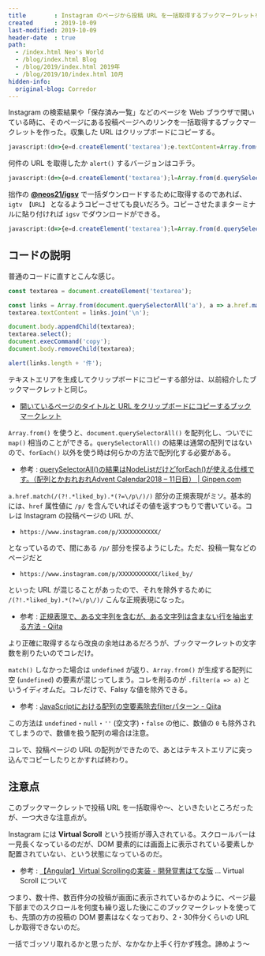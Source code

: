 ```yaml
---
title        : Instagram のページから投稿 URL を一括取得するブックマークレットを作った
created      : 2019-10-09
last-modified: 2019-10-09
header-date  : true
path:
  - /index.html Neo's World
  - /blog/index.html Blog
  - /blog/2019/index.html 2019年
  - /blog/2019/10/index.html 10月
hidden-info:
  original-blog: Corredor
---
```


Instagram の検索結果や「保存済み一覧」などのページを Web ブラウザで開いている時に、そのページにある投稿ページへのリンクを一括取得するブックマークレットを作った。収集した URL はクリップボードにコピーする。

```javascript
javascript:(d=>{e=d.createElement('textarea');e.textContent=Array.from(d.querySelectorAll('a'),a=>a.href.match(/(?!.*liked_by).*(?=\/p\/)/)&&a.href).filter(a=>a).join('\n');d.body.appendChild(e);e.select();d.execCommand('copy');d.body.removeChild(e)})(document);
```

何件の URL を取得したか `alert()` するバージョンはコチラ。

```javascript
javascript:(d=>{e=d.createElement('textarea');l=Array.from(d.querySelectorAll('a'),a=>a.href.match(/(?!.*liked_by).*(?=\/p\/)/)&&a.href).filter(a=>a);e.textContent=l.join('\n');d.body.appendChild(e);e.select();d.execCommand('copy');d.body.removeChild(e);alert(l.length+'件')})(document);
```

拙作の **[@neos21/igsv](https://github.com/Neos21/igsv)** で一括ダウンロードするために取得するのであれば、`igtv 【URL】` となるようコピーさせても良いだろう。コピーさせたままターミナルに貼り付ければ `igsv` でダウンロードができる。

```javascript
javascript:(d=>{e=d.createElement('textarea');l=Array.from(d.querySelectorAll('a'),a=>a.href.match(/(?!.*liked_by).*(?=\/p\/)/)&&'igsv '+a.href).filter(a=>a);e.textContent=l.join('\n')+'\n';d.body.appendChild(e);e.select();d.execCommand('copy');d.body.removeChild(e);alert(l.length+'件')})(document);
```

## コードの説明

普通のコードに直すとこんな感じ。

```javascript
const textarea = document.createElement('textarea');

const links = Array.from(document.querySelectorAll('a'), a => a.href.match(/(?!.*liked_by).*(?=\/p\/)/) && a.href).filter(a => a);
textarea.textContent = links.join('\n');

document.body.appendChild(textarea);
textarea.select();
document.execCommand('copy');
document.body.removeChild(textarea);

alert(links.length + '件');
```

テキストエリアを生成してクリップボードにコピーする部分は、以前紹介したブックマークレットと同じ。

- [開いているページのタイトルと URL をクリップボードにコピーするブックマークレット](/blog/2019/05/17-02.html)

`Array.from()` を使うと、`document.querySelectorAll()` を配列化し、ついでに `map()` 相当のことができる。`querySelectorAll()` の結果は通常の配列ではないので、`forEach()` 以外を使う時は何らかの方法で配列化する必要がある。

- 参考 : [querySelectorAll()の結果はNodeListだけどforEach()が使える仕様です。（配列とかおれおれAdvent Calendar2018 – 11日目） | Ginpen.com](https://ginpen.com/2018/12/11/nodelist-foreach/)

`a.href.match(/(?!.*liked_by).*(?=\/p\/)/)` 部分の正規表現がミソ。基本的には、`href` 属性値に `/p/` を含んでいればその値を返すつもりで書いている。コレは Instagram の投稿ページの URL が、

- `https://www.instagram.com/p/XXXXXXXXXXX/`

となっているので、間にある `/p/` 部分を探るようにした。ただ、投稿一覧などのページだと

- `https://www.instagram.com/p/XXXXXXXXXXX/liked_by/`

といった URL が混じることがあったので、それを除外するために `/(?!.*liked_by).*(?=\/p\/)/` こんな正規表現になった。

- 参考 : [正規表現で、ある文字列を含むが、ある文字列は含まない行を抽出する方法 - Qiita](https://qiita.com/naotarou/items/680f41910de212eba4da)

より正確に取得するなら改良の余地はあるだろうが、ブックマークレットの文字数を削りたいのでコレだけ。

`match()` しなかった場合は `undefined` が返り、`Array.from()` が生成する配列に空 (`undefined`) の要素が混じってしまう。コレを削るのが `.filter(a => a)` というイディオムだ。コレだけで、Falsy な値を除外できる。

- 参考 : [JavaScriptにおける配列の空要素除去filterパターン - Qiita](https://qiita.com/akameco/items/1636e0448e81e17e3646)

この方法は `undefined`・`null`・`''` (空文字)・`false` の他に、数値の `0` も除外されてしまうので、数値を扱う配列の場合は注意。

コレで、投稿ページの URL の配列ができたので、あとはテキストエリアに突っ込んでコピーしたりとかすれば終わり。

## 注意点

このブックマークレットで投稿 URL を一括取得や〜、といきたいところだったが、一つ大きな注意点が。

Instagram には **Virtual Scroll** という技術が導入されている。スクロールバーは一見長くなっているのだが、DOM 要素的には画面上に表示されている要素しか配置されていない、という状態になっているのだ。

- 参考 : [【Angular】Virtual Scrollingの実装 - 開発覚書はてな版](https://kakkoyakakko2.hatenablog.com/entry/2018/10/23/003000) … Virtual Scroll について

つまり、数十件、数百件分の投稿が画面に表示されているかのように、ページ最下部までのスクロールを何度も繰り返した後にこのブックマークレットを使っても、先頭の方の投稿の DOM 要素はなくなっており、2・30件分くらいの URL しか取得できないのだ。

一括でゴッソリ取れるかと思ったが、なかなか上手く行かず残念。諦めよう〜
